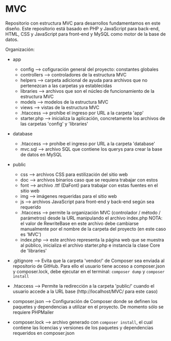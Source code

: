 # MVC
Repositorio con estructura MVC para desarrollos fundamentamos en este diseño.
Este repositorio está basado en PHP y JavaScript para back-end, HTML, CSS y JavaScript para front-end y MySQL como motor de la base de datos.

Organización:

* app
  * config        --> cofiguración general del proyecto: constantes globales
  * controllers   --> controladores de la estructura MVC
  * helpers       --> carpeta adicional de ayuda para archivos que no pertenezcan a las carpetas ya establecidas
  * libraries     --> archivos que son el núcleo de funcionamiento de la estructura MVC
  * models        --> modelos de la estructura MVC
  * views         --> vistas de la estructura MVC
  * .htaccess     --> prohíbe el ingreso por URL a la carpeta 'app'
  * starter.php   --> inicializa la aplicación, concretamente los archivos de las carpetas 'config' y 'libraries'
  
* database
  * .htaccess     --> prohíbe el ingreso por URL a la carpeta 'database'
  * mvc.sql       --> archivo SQL que contiene los querys para crear la base de datos en MySQL

* public
  * css           --> archivos CSS para estilización del sitio web
  * doc           --> archivos binarios caso que se requiera trabajar con estos
  * font          --> archivo .ttf (DaFont) para trabajar con estas fuentes en el sitio web
  * img           --> imágenes requeridas para el sitio web
  * js            --> archivos JavaScript para front-end y back-end según sea requerido
  * .htaccess     --> permite la organización MVC (controlador / método / parámetros) desde la URL manipulando el archivo index.php
                    NOTA: el valor de RewriteBase en este archivo debe cambiarse manualmente por el nombre de la carpeta del proyecto (en este caso es 'MVC')
  * index.php     --> este archivo representa la página web que se muestra al público, inicializa el archivo starter.php e instancia la clase Core de 'libraries'

* .gitignore      --> Evita que la carpeta 'vendor/' de Composer sea enviada al repositorio de GitHub. Para ello el usuario tiene acceso a composer.json y composer.lock, debe ejecutar en el terminal: `composer dump` y `composer install`
* .htaccess       --> Permite la redirección a la carpeta 'public/' cuando el usuario accede a la URL base (http://localhost/MVC/ para este caso)
* composer.json   --> Configuración de Composer donde se definen los paquetes y dependencias a utilizar en el proyecto. De momento sólo se requiere PHPMailer
* composer.lock   --> archivo generado con `composer install`, el cual contiene las licencias y versiones de los paquetes y dependencias requeridos en composer.json